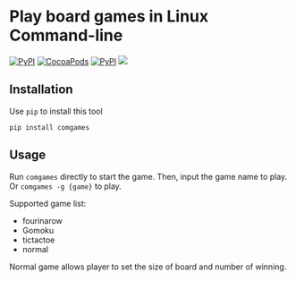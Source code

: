 # Play board games in Linux Command-line

[![PyPI](https://img.shields.io/pypi/pyversions/Django.svg?style=plastic)]()
[![CocoaPods](https://img.shields.io/cocoapods/l/AFNetworking.svg?style=plastic)]()
[![PyPI](https://img.shields.io/pypi/status/Django.svg?style=plastic)]()
[![](https://img.shields.io/badge/version-1.0-blue.svg?style=plastic)]()

## Installation
Use `pip` to install this tool

    pip install comgames


## Usage
Run `comgames` directly to start the game. Then, input the game name to play.  
Or `comgames -g {game}` to play.

Supported game list:  

+ fourinarow
+ Gomoku
+ tictactoe
+ normal

Normal game allows player to set the size of board and number of winning.
